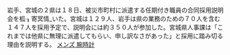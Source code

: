 岩手、宮城の２県は１８日、被災市町村に派遣する任期付き職員の合同採用説明会を柧┒寄冥情_いた。宮城は１２９人、岩手は県の業務のための７０人を含む１４７人を採用予定で、説明会には約３５０人が参加した。宮城県人事課は「これまでは他県に無理に派遣してもらい、申し訳なさがあった」と採用に踏み切る理由を説明する。
 <a href="http://www.gmaster.com/watcheshop.asp?cheap=products-c275.html" title="メンズ 腕時計">メンズ 腕時計</a>